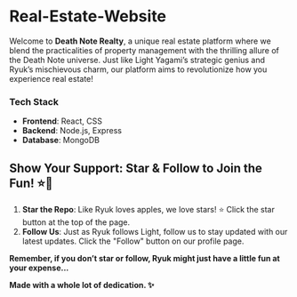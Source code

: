 # Real-Estate-Website
Welcome to **Death Note Realty**, a unique real estate platform where we blend the practicalities of property management with the thrilling allure of the Death Note universe. Just like Light Yagami’s strategic genius and Ryuk’s mischievous charm, our platform aims to revolutionize how you experience real estate!

### Tech Stack

- **Frontend**: React, CSS
- **Backend**: Node.js, Express
- **Database**: MongoDB

## Show Your Support: Star & Follow to Join the Fun! ⭐👣

1. **Star the Repo**: Like Ryuk loves apples, we love stars! ⭐ Click the star button at the top of the page.
2. **Follow Us**: Just as Ryuk follows Light, follow us to stay updated with our latest updates. Click the "Follow" button on our profile page.

**Remember, if you don’t star or follow, Ryuk might just have a little fun at your expense...**

**Made with a whole lot of dedication. ✨**
